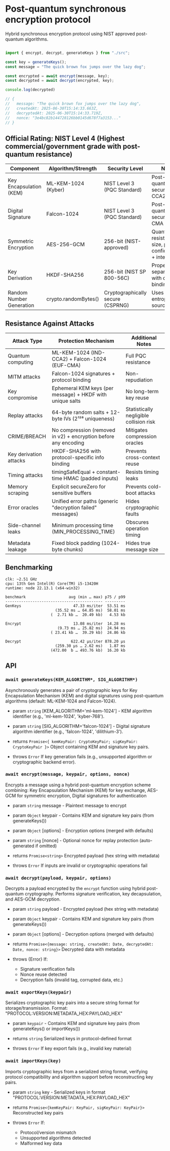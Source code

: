 
# Post-quantum synchronous encryption protocol

Hybrid synchronous encryption protocol using NIST approved post-quantum algorithms. 

```ts

import { encrypt, decrypt, generateKeys } from "./src";

const key = generateKeys();
const message = "The quick brown fox jumps over the lazy dog";

const encrypted = await encrypt(message, key);
const decrypted = await decrypt(encrypted, key);

console.log(decrypted)

// {
//   message: "The quick brown fox jumps over the lazy dog",
//   createdAt: 2025-06-30T15:14:33.663Z,
//   decryptedAt: 2025-06-30T15:14:33.719Z,
//   nonce: "3e4bc82b144728126bb0145d678f7a3153..."
// }

```


## Official Rating: NIST Level 4 (Highest commercial/government grade with post-quantum resistance)

Component	                | Algorithm/Strength	        | Security Level	                    | Notes
----------------------------|-------------------------------|---------------------------------------|-----------------------------------------------------------------
Key Encapsulation (KEM)	    | ML-KEM-1024 (Kyber)	        | NIST Level 3 (PQC Standard)	        | Post-quantum secure, IND-CCA2
Digital Signature	        | Falcon-1024	                | NIST Level 3 (PQC Standard)	        | Post-quantum secure, EUF-CMA
Symmetric Encryption	    | AES-256-GCM	                | 256-bit (NIST-approved)	            | Quantum-resistant key size, provides confidentiality + integrity
Key Derivation	            | HKDF-SHA256	                | 256-bit (NIST SP 800-56C)	            | Proper key separation with context binding
Random Number Generation	| crypto.randomBytes()	        | Cryptographically secure (CSPRNG)	    | Uses OS entropy source

## Resistance Against Attacks

Attack Type	            | Protection Mechanism	                                            | Additional Notes
------------------------|-------------------------------------------------------------------|----------------------------------------
Quantum computing	    | ML-KEM-1024 (IND-CCA2) + Falcon-1024 (EUF-CMA)	                | Full PQC resistance
MITM attacks	        | Falcon-1024 signatures + protocol binding	                        | Non-repudiation
Key compromise	        | Ephemeral KEM keys (per message) + HKDF with unique salts	        | No long-term key reuse
Replay attacks	        | 64-byte random salts + 12-byte IVs (2¹²⁸ uniqueness)	            | Statistically negligible collision risk
CRIME/BREACH	        | No compression (removed in v2) + encryption before any encoding	| Mitigates compression oracles
Key derivation attacks	| HKDF-SHA256 with protocol-specific info binding	                | Prevents cross-context reuse
Timing attacks	        | timingSafeEqual + constant-time HMAC (padded inputs)	            | Resists timing leaks
Memory scraping	        | Explicit secureZero for sensitive buffers	                        | Prevents cold-boot attacks
Error oracles	        | Unified error paths (generic "decryption failed" messages)	    | Hides cryptographic faults
Side-channel leaks	    | Minimum processing time (MIN_PROCESSING_TIME)	                    | Obscures operation timing
Metadata leakage	    | Fixed block padding (1024-byte chunks)	                        | Hides true message size

## Benchmarking

```
clk: ~2.51 GHz
cpu: 13th Gen Intel(R) Core(TM) i5-13420H
runtime: node 22.13.1 (x64-win32)

benchmark                   avg (min … max) p75 / p99
------------------------------------------- ---------
GenKeys                       47.33 ms/iter  53.51 ms 
                      (35.52 ms … 64.85 ms)  58.01 ms 
                    (  2.71 kb …  20.49 kb)   4.53 kb 

Encrypt                       13.08 ms/iter  14.28 ms 
                       (9.73 ms … 25.82 ms)  24.94 ms
                    ( 23.41 kb …  39.29 kb)  24.86 kb

Decrypt                      622.42 µs/iter 878.20 µs
                      (259.30 µs … 2.62 ms)   1.87 ms
                    (472.00  b … 493.76 kb)  16.20 kb
```
## API

### `await generateKeys(KEM_ALGORITHM*, SIG_ALGORITHM*)`

Asynchronously generates a pair of cryptographic keys for Key Encapsulation Mechanism (KEM)
and digital signatures using post-quantum algorithms (default: ML-KEM-1024 and Falcon-1024).

- param `string` [KEM_ALGORITHM='ml-kem-1024'] - KEM algorithm identifier (e.g., 'ml-kem-1024', 'kyber-768').
- param `string` [SIG_ALGORITHM='falcon-1024'] - Digital signature algorithm identifier (e.g., 'falcon-1024', 'dilithium-3').

- returns `Promise<{ kemKeyPair: CryptoKeyPair; sigKeyPair: CryptoKeyPair }>` Object containing KEM and signature key pairs.

- throws `Error` If key generation fails (e.g., unsupported algorithm or cryptographic backend error).

### `await encrypt(message, keypair, options, nonce)`

Encrypts a message using a hybrid post-quantum encryption scheme combining: Key Encapsulation Mechanism (KEM) for key exchange, AES-GCM for symmetric encryption, Digital signatures for authentication

- param `string` message - Plaintext message to encrypt
- param `Object` keypair - Contains KEM and signature key pairs (from generateKeys())
- param `Object` [options] - Encryption options (merged with defaults)
- param `string` [nonce] - Optional nonce for replay protection (auto-generated if omitted)

- returns `Promise<string>` Encrypted payload (hex string with metadata)

- throws `Error` If inputs are invalid or cryptographic operations fail

### `await decrypt(payload, keypair, options)`

Decrypts a payload encrypted by the `encrypt` function using hybrid post-quantum cryptography.
Performs signature verification, key decapsulation, and AES-GCM decryption.

- param `string` payload - Encrypted payload (hex string with metadata)
- param `Object` keypair - Contains KEM and signature key pairs (from generateKeys())
- param `Object` [options] - Decryption options (merged with defaults)

- returns `Promise<{message: string, createdAt: Date, decryptedAt: Date, nonce: string}>` Decrypted data with metadata

- throws {Error} If:
  - Signature verification fails
  - Nonce reuse detected
  - Decryption fails (invalid tag, corrupted data, etc.)

### `await exportKeys(keypair)`

Serializes cryptographic key pairs into a secure string format for storage/transmission.
Format: "PROTOCOL:VERSION:METADATA_HEX:PAYLOAD_HEX"

- param `keypair` - Contains KEM and signature key pairs (from generateKeys() or importKeys())

- returns `string` Serialized keys in protocol-defined format

- throws `Error` If key export fails (e.g., invalid key material)

### `await importKeys(key)`

Imports cryptographic keys from a serialized string format, verifying protocol compatibility
and algorithm support before reconstructing key pairs.

- param `string` key - Serialized keys in format "PROTOCOL:VERSION:METADATA_HEX:PAYLOAD_HEX"

- returns `Promise<{kemKeyPair: KeyPair, sigKeyPair: KeyPair}>` Reconstructed key pairs

- throws `Error` If:
  - Protocol/version mismatch
  - Unsupported algorithms detected
  - Malformed key data
